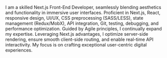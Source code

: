 I am a skilled Next.js Front-End Developer, seamlessly blending aesthetics and functionality in immersive user interfaces. Proficient in Next.js, React, responsive design, UI/UX, CSS preprocessing (SASS/LESS), state management (Redux/MobX), API integration, Git, testing, debugging, and performance optimization. Guided by Agile principles, I continually expand my expertise. Leveraging Next.js advantages, I optimize server-side rendering, ensure smooth client-side routing, and enable real-time API interactivity. My focus is on crafting exceptional user-centric digital experiences.
